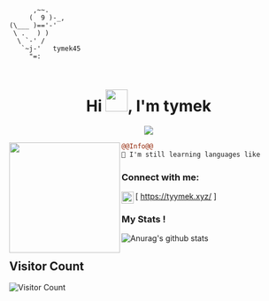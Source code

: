 ```
      ,~~.
     (  9 )-_,
(\___ )=='-'
 \ .   ) )
  \ `-' /
   `~j-'   tymek45
     "=:
                                                          
```

<h1 align="center">Hi <img src="https://user-images.githubusercontent.com/66147422/150655515-88af3f9e-18a7-46f6-b8de-0d2f3c4caa35.gif" width="40px" />, I'm tymek</h1>

<p align="center">
  <img src="https://readme-typing-svg.herokuapp.com/?center=true&vCenter=true&color=016EEA&width=500&lines=Welcome+|tyymek.xyz" />
</p>


<img align="left" height="200" src="https://media.giphy.com/media/ao9DUiTKH60XS/giphy.gif"/>

```diff
@@Info@@
🚀 I'm still learning languages like

```

### Connect with me:

[<img align="left" alt="My discord" width="22px" src="https://cdn.jsdelivr.net/npm/simple-icons@v3/icons/discord.svg" /> https://tyymek.xyz/ ]
<br />


### My Stats !
![Anurag's github stats](https://github-readme-stats.vercel.app/api?username=tyymek&count_private=true&show_icons=true?theme=buefy)


## Visitor Count
![Visitor Count](https://profile-counter.glitch.me/tyymek/count.svg)

<br />

